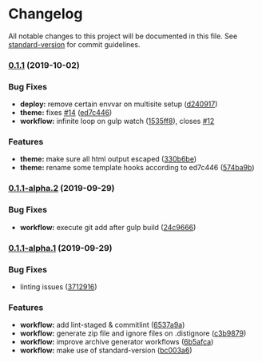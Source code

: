 # Changelog

All notable changes to this project will be documented in this file. See [standard-version](https://github.com/conventional-changelog/standard-version) for commit guidelines.

### [0.1.1](https://github.com/feryardiant/wordpress-boilerplate/compare/v0.1.1-alpha.2...v0.1.1) (2019-10-02)


### Bug Fixes

* **deploy:** remove certain envvar on multisite setup ([d240917](https://github.com/feryardiant/wordpress-boilerplate/commit/d240917))
* **theme:** fixes [#14](https://github.com/feryardiant/wordpress-boilerplate/issues/14) ([ed7c446](https://github.com/feryardiant/wordpress-boilerplate/commit/ed7c446))
* **workflow:** infinite loop on gulp watch ([1535ff8](https://github.com/feryardiant/wordpress-boilerplate/commit/1535ff8)), closes [#12](https://github.com/feryardiant/wordpress-boilerplate/issues/12)


### Features

* **theme:** make sure all html output escaped ([330b6be](https://github.com/feryardiant/wordpress-boilerplate/commit/330b6be))
* **theme:** rename some template hooks according to ed7c446 ([574ba9b](https://github.com/feryardiant/wordpress-boilerplate/commit/574ba9b))

### [0.1.1-alpha.2](https://github.com/feryardiant/wordpress-boilerplate/compare/v0.1.1-alpha.1...v0.1.1-alpha.2) (2019-09-29)


### Bug Fixes

* **workflow:** execute git add after gulp build ([24c9666](https://github.com/feryardiant/wordpress-boilerplate/commit/24c9666))

### [0.1.1-alpha.1](https://github.com/feryardiant/wordpress-boilerplate/compare/v0.1.0...v0.1.1-alpha.1) (2019-09-29)


### Bug Fixes

* linting issues ([3712916](https://github.com/feryardiant/wordpress-boilerplate/commit/3712916))


### Features

* **workflow:** add lint-staged & commitlint ([6537a9a](https://github.com/feryardiant/wordpress-boilerplate/commit/6537a9a))
* **workflow:** generate zip file and ignore files on .distignore ([c3b9879](https://github.com/feryardiant/wordpress-boilerplate/commit/c3b9879))
* **workflow:** improve archive generator workflows ([6b5afca](https://github.com/feryardiant/wordpress-boilerplate/commit/6b5afca))
* **workflow:** make use of standard-version ([bc003a6](https://github.com/feryardiant/wordpress-boilerplate/commit/bc003a6))
